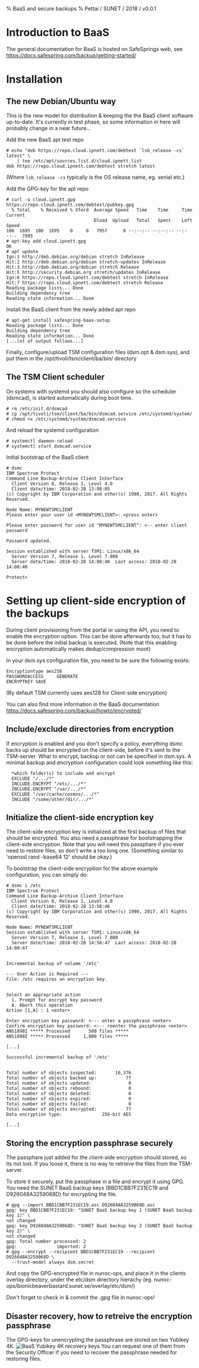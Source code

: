 % BaaS and secure backups
% Pettai / SUNET / 2018 / v0.0.1


Introduction to BaaS
====================

The general documentation for BaaS is hosted on SafeSprings web, see
https://docs.safespring.com/backup/getting-started/

Installation
============

The new Debian/Ubuntu way
-------------------------

This is the new model for distribution & keeping the the BaaS client software
up-to-date. It's currently in test phase, so some information in here will
probably change in a near future...

Add the new BaaS apt test repo

```
# echo "deb https://repo.cloud.ipnett.com/debtest `lsb_release -cs` latest" \
	| tee /etc/apt/sources.list.d/cloud.ipnett.list
deb https://repo.cloud.ipnett.com/debtest stretch latest
```

(Where `lsb_release -cs` typically is the OS release name, eg. xenial etc.)

Add the GPG-key for the apt repo

```
# curl -o cloud.ipnett.gpg https://repo.cloud.ipnett.com/debtest/pubkey.gpg
  % Total    % Received % Xferd  Average Speed   Time    Time     Time  Current
                                 Dload  Upload   Total   Spent    Left  Speed
100  1695  100  1695    0     0   7957      0 --:--:-- --:--:-- --:--:--  7995
# apt-key add cloud.ipnett.gpg
OK
# apt update
Ign:1 http://deb.debian.org/debian stretch InRelease
Hit:2 http://deb.debian.org/debian stretch-updates InRelease
Hit:3 http://deb.debian.org/debian stretch Release
Hit:5 http://security.debian.org stretch/updates InRelease
Ign:6 https://repo.cloud.ipnett.com/debtest stretch InRelease
Hit:7 https://repo.cloud.ipnett.com/debtest stretch Release
Reading package lists... Done
Building dependency tree
Reading state information... Done
```

Install the BaaS client from the newly added apt repo

```
# apt-get install safespring-baas-setup
Reading package lists... Done
Building dependency tree
Reading state information... Done
[...lot of output follows...]
```

Finally, configure/upload TSM configuration files (dsm.opt & dsm.sys),
and put them in the /opt/tivoli/tsm/client/ba/bin/ directory

The TSM Client scheduler
------------------------

On systems with systemd you should also configure so the scheduler (dsmcad),
is started automatically during boot time.

```
# rm /etc/init.d/dsmcad
# cp /opt/tivoli/tsm/client/ba/bin/dsmcad.service /etc/systemd/system/
# chmod +x /etc/systemd/system/dsmcad.service
```

And reload the systemd configuration

```
# systemctl daemon-reload 
# systemctl start dsmcad.service
```

Initial bootstrap of the BaaS client

```
# dsmc
IBM Spectrum Protect
Command Line Backup-Archive Client Interface
  Client Version 8, Release 1, Level 4.0
  Client date/time: 2018-02-28 13:08:05
(c) Copyright by IBM Corporation and other(s) 1990, 2017. All Rights Reserved.

Node Name: MYNEWTSMCLIENT
Please enter your user id <MYNEWTSMCLIENT>: <press enter>

Please enter password for user id "MYNEWTSMCLIENT": <-- enter client password

Password updated.

Session established with server TSM1: Linux/x86_64
  Server Version 7, Release 1, Level 7.000
  Server date/time: 2018-02-28 14:08:40  Last access: 2018-02-28 14:08:40

Protect>
```


Setting up client-side encryption of the backups
================================================

During client provisioning from the portal or using the API,
you need to enable the encryption option. This can be done afterwards too,
but it has to be done before the initial backup is executed.
(Note that this enabling encryption automatically makes dedup/compression moot)

In your dsm.sys configuration file, you need to be sure the following exists:

```
Encryptiontype aes256
PASSWORDACCESS     GENERATE
ENCRYPTKEY SAVE
```

(By default TSM currently uses aes128 for Client-side encryption)

You can also find more information in the BaaS documentation
https://docs.safespring.com/backup/howto/encrypted/

Include/exclude directories from encryption
-------------------------------------------

If encryption is enabled and you don't specify a policy, everything dsmc backs
up should be encrypted on the client-side, before it's sent to the TSM-server.
What to encrypt, backup or not can be specified in dsm.sys. A minimal backup and
encryption configuration could look something like this:

```
  *which folder(s) to include and encrypt
  EXCLUDE "/.../*"
  INCLUDE.ENCRYPT "/etc/.../*"
  INCLUDE.ENCRYPT "/var/.../*"
  EXCLUDE "/var/cache/cosmos/.../*"
  INCLUDE "/some/other/dir/.../*"
```

Initialize the client-side encryption key
-----------------------------------------

The client-side encryption key is initialized at the first backup of files
that should be encrypted. You also need a passphrase for bootstrapping the
client-side encryption. Note that you will need this passphare if you ever
need to restore files, so don't write a too long one.
(Something similar to 'openssl rand -base64 12' should be okay.)

To bootstrap the client-side encryption for the above example configuration,
you can simply do:

```
# dsmc i /etc
IBM Spectrum Protect
Command Line Backup-Archive Client Interface
  Client Version 8, Release 1, Level 4.0
  Client date/time: 2018-02-28 13:58:46
(c) Copyright by IBM Corporation and other(s) 1990, 2017. All Rights Reserved.

Node Name: MYNEWTSMCLIENT
Session established with server TSM1: Linux/x86_64
  Server Version 7, Release 1, Level 7.000
  Server date/time: 2018-02-28 14:58:47  Last access: 2018-02-28 14:08:47


Incremental backup of volume '/etc'

--- User Action is Required ---
File: /etc requires an encryption key.


Select an appropriate action
  1. Prompt for encrypt key password
  A. Abort this operation
Action [1,A] : 1 <enter>

Enter encryption key password: <--- enter a passphrase <enter>
Confirm encryption key password: <--- reenter the passphrase <enter>
ANS1898I ***** Processed       500 files *****
ANS1898I ***** Processed     1,000 files *****

[...]

Successful incremental backup of '/etc'


Total number of objects inspected:       16,376
Total number of objects backed up:           77
Total number of objects updated:              0
Total number of objects rebound:              0
Total number of objects deleted:              0
Total number of objects expired:              0
Total number of objects failed:               0
Total number of objects encrypted:           77
Data encryption type:               256-bit AES

[...]
```

Storing the encryption passphrase securely
------------------------------------------

The passphare just added for the client-side encryption should stored,
so its not lost. If you loose it, there is no way to retrieve the files from
the TSM-server. 

To store it securely, put the passphase in a file and encrypt it using GPG.
You need the SUNET BaaS backup keys (BBD1CBB7F231EC19 and D926048A3259068D) 
for encrypting the file.

```
# gpg --import BBD1CBB7F231EC19.asc D926048A3259068D.asc 
gpg: key BBD1CBB7F231EC19: "SUNET BaaS backup key 1 (SUNET BaaS backup key 1)" \
not changed
gpg: key D926048A3259068D: "SUNET BaaS backup key 2 (SUNET BaaS backup key 2)" \
not changed
gpg: Total number processed: 2
gpg:               imported: 2
# gpg --encrypt --recipient BBD1CBB7F231EC19 --recipient D926048A3259068D \
  --trust-model always dsm.secret
```

And copy the GPG-encrypted file in nunoc-ops, and place it in the clients 
overlay directory, under the etc/dsm directory hierachy 
(eg. nunoc-ops/bionicbeaverbastard.sunet.se/overlay/etc/dsm/)

Don't forget to check in & commit the .gpg file in nunoc-ops!


Disaster recovery, how to retreive the encryption passphrase
------------------------------------------------------------

The GPG-keys for unencrypting the passphrase are stored on two Yubikey 4K.
![BaaS Yubikey 4K recovery keys](BaaS-Yubikeys-4K.png)
You can request one of them from the Security Officer if you need to recover
the passphrase needed for restoring files.

